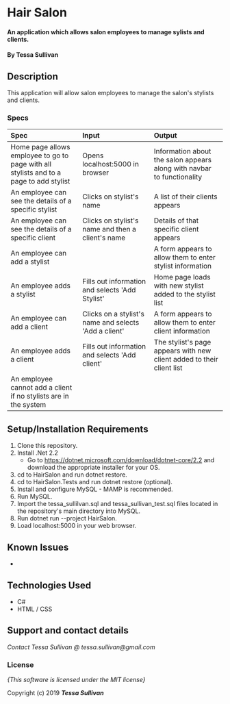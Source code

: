 # Hair Salon

#### An application which allows salon employees to manage sylists and clients.

#### By **Tessa Sullivan**

## Description
This application will allow salon employees to manage the salon's stylists and clients.


### Specs
| Spec | Input | Output |
| :-------------     | :------------- | :------------- |
| Home page allows employee to go to page with all stylists and to a page to add stylist | Opens localhost:5000 in browser | Information about the salon appears along with navbar to functionality|
| An employee can see the details of a specific stylist | Clicks on stylist's name | A list of their clients appears |
| An employee can see the details of a specific client | Clicks on stylist's name and then a client's name | Details of that specific client appears |
| An employee can add a stylist | | A form appears to allow them to enter stylist information | 
| An employee adds a stylist | Fills out information and selects 'Add Stylist' | Home page loads with new stylist added to the stylist list |
| An employee can add a client | Clicks on a stylist's name and selects 'Add a client' | A form appears to allow them to enter client information | 
| An employee adds a client | Fills out information and selects 'Add client'| The stylist's page appears with new client added to their client list |
| An employee cannot add a client if no stylists are in the system


## Setup/Installation Requirements


1. Clone this repository.
2. Install .Net 2.2 
    * Go to https://dotnet.microsoft.com/download/dotnet-core/2.2 and download the appropriate installer for your OS.
3. cd to HairSalon and run dotnet restore.
4. cd to HairSalon.Tests and run dotnet restore (optional).
5. Install and configure MySQL - MAMP is recommended.
6. Run MySQL.
7. Import the tessa_sullilvan.sql and tessa_sullivan_test.sql files located in the repository's main directory into MySQL.
8. Run dotnet run --project HairSalon.
9. Load localhost:5000 in your web browser.


## Known Issues
* 

## Technologies Used

* C#
* HTML / CSS

## Support and contact details

_Contact Tessa Sullivan @ tessa.sullivan@gmail.com_

### License

*{This software is licensed under the MIT license}*

Copyright (c) 2019 **_Tessa Sullivan_**